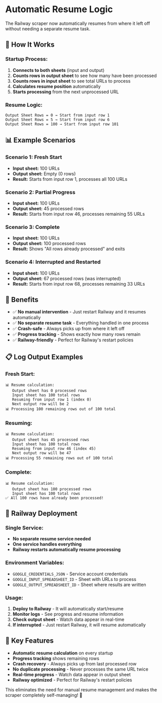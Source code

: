 # Automatic Resume Logic

The Railway scraper now automatically resumes from where it left off without needing a separate resume task.

## 🔄 **How It Works**

### **Startup Process:**
1. **Connects to both sheets** (input and output)
2. **Counts rows in output sheet** to see how many have been processed
3. **Counts rows in input sheet** to see total URLs to process
4. **Calculates resume position** automatically
5. **Starts processing** from the next unprocessed URL

### **Resume Logic:**
```
Output Sheet Rows = 0 → Start from input row 1
Output Sheet Rows = 5 → Start from input row 6
Output Sheet Rows = 100 → Start from input row 101
```

## 📊 **Example Scenarios**

### **Scenario 1: Fresh Start**
- **Input sheet:** 100 URLs
- **Output sheet:** Empty (0 rows)
- **Result:** Starts from input row 1, processes all 100 URLs

### **Scenario 2: Partial Progress**
- **Input sheet:** 100 URLs
- **Output sheet:** 45 processed rows
- **Result:** Starts from input row 46, processes remaining 55 URLs

### **Scenario 3: Complete**
- **Input sheet:** 100 URLs
- **Output sheet:** 100 processed rows
- **Result:** Shows "All rows already processed" and exits

### **Scenario 4: Interrupted and Restarted**
- **Input sheet:** 100 URLs
- **Output sheet:** 67 processed rows (was interrupted)
- **Result:** Starts from input row 68, processes remaining 33 URLs

## 🚀 **Benefits**

- ✅ **No manual intervention** - Just restart Railway and it resumes automatically
- ✅ **No separate resume task** - Everything handled in one process
- ✅ **Crash-safe** - Always picks up from where it left off
- ✅ **Progress tracking** - Shows exactly how many rows remain
- ✅ **Railway-friendly** - Perfect for Railway's restart policies

## 📋 **Log Output Examples**

### **Fresh Start:**
```
📊 Resume calculation:
   Output sheet has 0 processed rows
   Input sheet has 100 total rows
   Resuming from input row 1 (index 0)
   Next output row will be 2
📊 Processing 100 remaining rows out of 100 total
```

### **Resuming:**
```
📊 Resume calculation:
   Output sheet has 45 processed rows
   Input sheet has 100 total rows
   Resuming from input row 46 (index 45)
   Next output row will be 47
📊 Processing 55 remaining rows out of 100 total
```

### **Complete:**
```
📊 Resume calculation:
   Output sheet has 100 processed rows
   Input sheet has 100 total rows
✅ All 100 rows have already been processed!
```

## 🔧 **Railway Deployment**

### **Single Service:**
- **No separate resume service needed**
- **One service handles everything**
- **Railway restarts automatically resume processing**

### **Environment Variables:**
- `GOOGLE_CREDENTIALS_JSON` - Service account credentials
- `GOOGLE_INPUT_SPREADSHEET_ID` - Sheet with URLs to process
- `GOOGLE_OUTPUT_SPREADSHEET_ID` - Sheet where results are written

### **Usage:**
1. **Deploy to Railway** - It will automatically start/resume
2. **Monitor logs** - See progress and resume information
3. **Check output sheet** - Watch data appear in real-time
4. **If interrupted** - Just restart Railway, it will resume automatically

## 🎯 **Key Features**

- **Automatic resume calculation** on every startup
- **Progress tracking** shows remaining rows
- **Crash recovery** - Always picks up from last processed row
- **No duplicate processing** - Never processes the same URL twice
- **Real-time progress** - Watch data appear in output sheet
- **Railway optimized** - Perfect for Railway's restart policies

This eliminates the need for manual resume management and makes the scraper completely self-managing! 🚀
